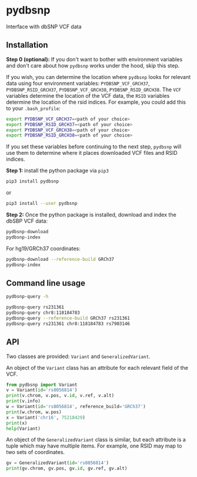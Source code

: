 # pydbsnp

Interface with dbSNP VCF data

## Installation

**Step 0 (optional):** If you don't want to bother with environment variables
and don't care about how `pydbsnp` works under the hood, skip this step.

If you wish, you can determine the location where `pydbsnp` looks for relevant
data using four environment variables: `PYDBSNP_VCF_GRCH37`,
`PYDBSNP_RSID_GRCH37`, `PYDBSNP_VCF_GRCH38`, `PYDBSNP_RSID_GRCH38`. The `VCF`
variables determine the location of the VCF data, the `RSID` variables
determine the location of the rsid indices. For example, you could add this
to your `.bash_profile`:

```bash
export PYDBSNP_VCF_GRCH37=<path of your choice>
export PYDBSNP_RSID_GRCH37=<path of your choice>
export PYDBSNP_VCF_GRCH38=<path of your choice>
export PYDBSNP_RSID_GRCH38=<path of your choice>
```

If you set these variables before continuing to the next step, `pydbsnp` will
use them to determine where it places downloaded VCF files and RSID indices.

**Step 1:** install the python package via `pip3`

```sh
pip3 install pydbsnp
```
or
```sh
pip3 install --user pydbsnp
```

**Step 2:** Once the python package is installed, download and index the dbSBP
VCF data:

```sh
pydbsnp-download
pydbsnp-index
```

For hg19/GRCh37 coordinates:

```sh
pydbsnp-download --reference-build GRCh37
pydbsnp-index
```

## Command line usage

```sh
pydbsnp-query -h
```

```sh
pydbsnp-query rs231361
pydbsnp-query chr8:118184783
pydbsnp-query --reference-build GRCh37 rs231361
pydbsnp-query rs231361 chr8:118184783 rs7903146
```

## API

Two classes are provided: `Variant` and `GeneralizedVariant`.

An object of the `Variant` class has an attribute for each relevant field
of the VCF.
```python
from pydbsnp import Variant
v = Variant(id='rs8056814')
print(v.chrom, v.pos, v.id, v.ref, v.alt)
print(v.info)
w = Variant(id='rs8056814', reference_build='GRCh37')
print(w.chrom, w.pos)
x = Variant('chr16', 75218429)
print(x)
help(Variant)
```

An object of the `GeneralizedVariant` class is similar, but each attribute
is a tuple which may have multiple items. For example, one RSID may map
to two sets of coordinates.
```python
gv = GeneralizedVariant(id='rs8056814')
print(gv.chrom, gv.pos, gv.id, gv.ref, gv.alt)
```